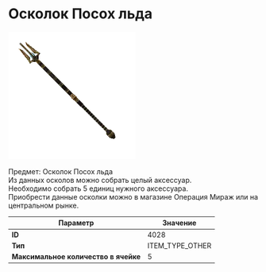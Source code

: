 # Осколок Посох льда

![Item Image](../img/4028.webp?raw=true)

Предмет: Осколок Посох льда<br>Из данных осколов можно собрать целый аксессуар. <br>Необходимо собрать 5 единиц нужного аксессуара.<br>Приобрести данные осколки можно в магазине Операция Мираж или на центральном рынке.


| Параметр | Значение |
|----------|----------|
| **ID** | 4028 |
| **Тип** | ITEM_TYPE_OTHER |
| **Максимальное количество в ячейке** | 5 |

